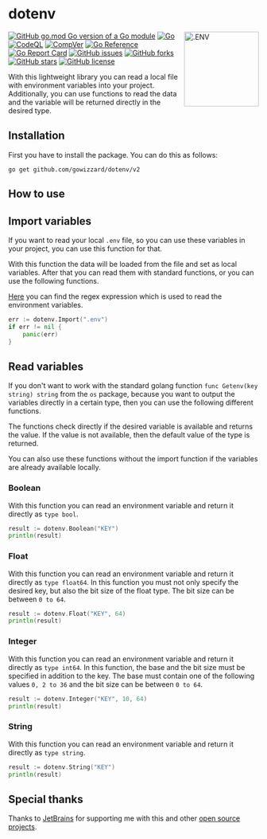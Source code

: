 # dotenv

<img src="https://user-images.githubusercontent.com/30717818/206506472-340a3497-207f-45a9-9bb7-efb57c4274bc.svg" alt=".ENV" width="150" align="right">

[![GitHub go.mod Go version of a Go module](https://img.shields.io/github/go-mod/go-version/gowizzard/dotenv.svg)](https://golang.org/) [![Go](https://github.com/gowizzard/dotenv/actions/workflows/go.yml/badge.svg)](https://github.com/gowizzard/dotenv/actions/workflows/go.yml) [![CodeQL](https://github.com/gowizzard/dotenv/actions/workflows/codeql.yml/badge.svg)](https://github.com/gowizzard/dotenv/actions/workflows/codeql.yml) [![CompVer](https://github.com/gowizzard/dotenv/actions/workflows/compver.yml/badge.svg)](https://github.com/gowizzard/dotenv/actions/workflows/compver.yml) [![Go Reference](https://pkg.go.dev/badge/github.com/gowizzard/dotenv/v2.svg)](https://pkg.go.dev/github.com/gowizzard/dotenv/v2) [![Go Report Card](https://goreportcard.com/badge/github.com/gowizzard/dotenv/v2)](https://goreportcard.com/report/github.com/gowizzard/dotenv/v2) [![GitHub issues](https://img.shields.io/github/issues/gowizzard/dotenv)](https://github.com/gowizzard/dotenv/issues) [![GitHub forks](https://img.shields.io/github/forks/gowizzard/dotenv)](https://github.com/gowizzard/dotenv/network) [![GitHub stars](https://img.shields.io/github/stars/gowizzard/dotenv)](https://github.com/gowizzard/dotenv/stargazers) [![GitHub license](https://img.shields.io/github/license/gowizzard/dotenv)](https://github.com/gowizzard/dotenv/blob/master/LICENSE)

With this lightweight library you can read a local file with environment variables into your project. Additionally, you can use functions to read the data and the variable will be returned directly in the desired type.

## Installation

First you have to install the package. You can do this as follows:

```shell
go get github.com/gowizzard/dotenv/v2
```

## How to use

## Import variables

If you want to read your local `.env` file, so you can use these variables in your project, you can use this function for that.

With this function the data will be loaded from the file and set as local variables. After that you can read them with standard functions, or you can use the following functions.

[Here](https://regex101.com/r/SEDjKj/6) you can find the regex expression which is used to read the environment variables.

```go
err := dotenv.Import(".env")
if err != nil {
    panic(err)
}
```

## Read variables

If you don't want to work with the standard golang function `func Getenv(key string) string` from the `os` package, because you want to output the variables directly in a certain type, then you can use the following different functions.

The functions check directly if the desired variable is available and returns the value. If the value is not available, then the default value of the type is returned.

You can also use these functions without the import function if the variables are already available locally.

### Boolean

With this function you can read an environment variable and return it directly as `type bool`.

```go
result := dotenv.Boolean("KEY")
println(result)
```

### Float

With this function you can read an environment variable and return it directly as `type float64`. In this function you must not only specify the desired key, but also the bit size of the float type. The bit size can be between `0 to 64`.

```go
result := dotenv.Float("KEY", 64)
println(result)
```

### Integer

With this function you can read an environment variable and return it directly as `type int64`. In this function, the base and the bit size must be specified in addition to the key. The base must contain one of the following values `0, 2 to 36` and the bit size can be between `0 to 64`. 

```go
result := dotenv.Integer("KEY", 10, 64)
println(result)
```

### String

With this function you can read an environment variable and return it directly as `type string`.

```go
result := dotenv.String("KEY")
println(result)
```

## Special thanks

Thanks to [JetBrains](https://github.com/JetBrains) for supporting me with this and other [open source projects](https://www.jetbrains.com/community/opensource/#support).
